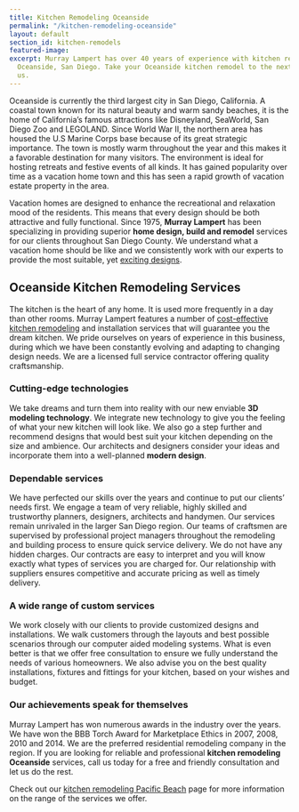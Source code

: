```yaml
---
title: Kitchen Remodeling Oceanside
permalink: "/kitchen-remodeling-oceanside"
layout: default
section_id: kitchen-remodels
featured-image: 
excerpt: Murray Lampert has over 40 years of experience with kitchen remodeling in
  Oceanside, San Diego. Take your Oceanside kitchen remodel to the next level with
  us.
---
```


Oceanside is currently the third largest city in San Diego, California. A coastal town known for its natural beauty and warm sandy beaches, it is the home of California’s famous attractions like Disneyland, SeaWorld, San Diego Zoo and LEGOLAND. Since World War II, the northern area has housed the U.S Marine Corps base because of its great strategic importance. The town is mostly warm throughout the year and this makes it a favorable destination for many visitors. The environment is ideal for hosting retreats and festive events of all kinds. It has gained popularity over time as a vacation home town and this has seen a rapid growth of vacation estate property in the area.

Vacation homes are designed to enhance the recreational and relaxation mood of the residents. This means that every design should be both attractive and fully functional. Since 1975, <strong>Murray Lampert</strong> has been specializing in providing superior <strong>home design, build and remodel</strong> services for our clients throughout San Diego County. We understand what a vacation home should be like and we consistently work with our experts to provide the most suitable, yet <a href="http://murraylampert.com/san-diego-home-design-services/">exciting designs</a>.

## Oceanside Kitchen Remodeling Services

The kitchen is the heart of any home. It is used more frequently in a day than other rooms. Murray Lampert features a number of <a href="http://murraylampert.com/san-diego-kitchen-remodeling-services/">cost-effective kitchen remodeling</a> and installation services that will guarantee you the dream kitchen. We pride ourselves on years of experience in this business, during which we have been constantly evolving and adapting to changing design needs. We are a licensed full service contractor offering quality craftsmanship.

### Cutting-edge technologies

We take dreams and turn them into reality with our new enviable <strong>3D modeling technology</strong>. We integrate new technology to give you the feeling of what your new kitchen will look like. We also go a step further and recommend designs that would best suit your kitchen depending on the size and ambience. Our architects and designers consider your ideas and incorporate them into a well-planned <strong>modern design</strong>.

### Dependable services

We have perfected our skills over the years and continue to put our clients’ needs first. We engage a team of very reliable, highly skilled and trustworthy planners, designers, architects and handymen. Our services remain unrivaled in the larger San Diego region. Our teams of craftsmen are supervised by professional project managers throughout the remodeling and building process to ensure quick service delivery. We do not have any hidden charges. Our contracts are easy to interpret and you will know exactly what types of services you are charged for. Our relationship with suppliers ensures competitive and accurate pricing as well as timely delivery.

### A wide range of custom services

We work closely with our clients to provide customized designs and installations. We walk customers through the layouts and best possible scenarios through our computer aided modeling systems. What is even better is that we offer free consultation to ensure we fully understand the needs of various homeowners. We also advise you on the best quality installations, fixtures and fittings for your kitchen, based on your wishes and budget.

### Our achievements speak for themselves

Murray Lampert has won numerous awards in the industry over the years. We have won the BBB Torch Award for Marketplace Ethics in 2007, 2008, 2010 and 2014. We are the preferred residential remodeling company in the region. If you are looking for reliable and professional <strong>kitchen remodeling Oceanside</strong> services, call us today for a free and friendly consultation and let us do the rest.

Check out our <a href="http://murraylampert.com/kitchen-remodeling-pacific-beach">kitchen remodeling Pacific Beach</a> page for more information on the range of the services we offer.
